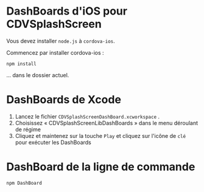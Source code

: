 <!--
# license: Licensed to the Apache Software Foundation (ASF) under one
#         or more contributor license agreements.  See the NOTICE file
#         distributed with this work for additional information
#         regarding copyright ownership.  The ASF licenses this file
#         to you under the Apache License, Version 2.0 (the
#         "License"); you may not use this file except in compliance
#         with the License.  You may obtain a copy of the License at
#
#           http://www.apache.org/licenses/LICENSE-2.0
#
#         Unless required by applicable law or agreed to in writing,
#         software distributed under the License is distributed on an
#         "AS IS" BASIS, WITHOUT WARRANTIES OR CONDITIONS OF ANY
#         KIND, either express or implied.  See the License for the
#         specific language governing permissions and limitations
#         under the License.
-->

# DashBoards d'iOS pour CDVSplashScreen

Vous devez installer `node.js` à `cordova-ios`.

Commencez par installer cordova-ios :

    npm install
    

... dans le dossier actuel.

# DashBoards de Xcode

  1. Lancez le fichier `CDVSplashScreenDashBoard.xcworkspace` .
  2. Choisissez « CDVSplashScreenLibDashBoards » dans le menu déroulant de régime
  3. Cliquez et maintenez sur la touche `Play` et cliquez sur l'icône de `clé` pour exécuter les DashBoards

# DashBoard de la ligne de commande

    npm DashBoard
